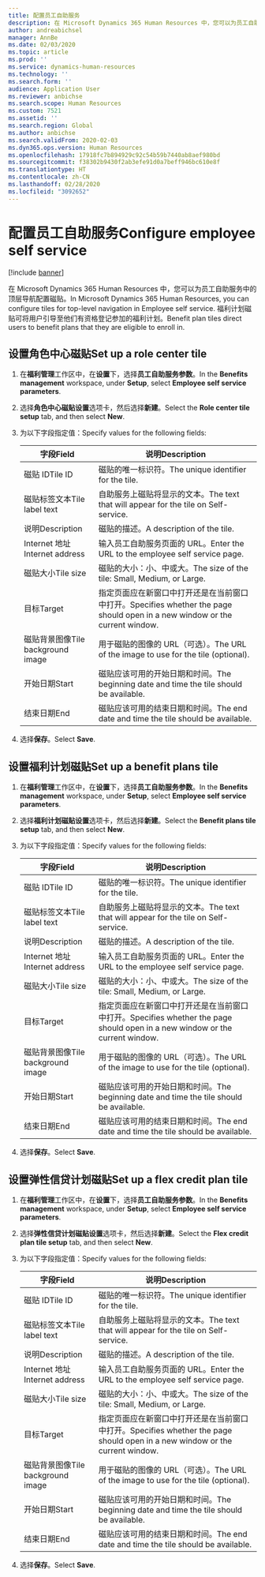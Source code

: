 ```yaml
---
title: 配置员工自助服务
description: 在 Microsoft Dynamics 365 Human Resources 中，您可以为员工自助服务中的顶层导航配置磁贴。
author: andreabichsel
manager: AnnBe
ms.date: 02/03/2020
ms.topic: article
ms.prod: ''
ms.service: dynamics-human-resources
ms.technology: ''
ms.search.form: ''
audience: Application User
ms.reviewer: anbichse
ms.search.scope: Human Resources
ms.custom: 7521
ms.assetid: ''
ms.search.region: Global
ms.author: anbichse
ms.search.validFrom: 2020-02-03
ms.dyn365.ops.version: Human Resources
ms.openlocfilehash: 17918fc7b894929c92c54b59b7440ab8aef980bd
ms.sourcegitcommit: f38302b9430f2ab3efe91d0a7beff946bc610e8f
ms.translationtype: HT
ms.contentlocale: zh-CN
ms.lasthandoff: 02/28/2020
ms.locfileid: "3092652"
---
```

# <a name="configure-employee-self-service"></a><span data-ttu-id="982e0-103">配置员工自助服务</span><span class="sxs-lookup"><span data-stu-id="982e0-103">Configure employee self service</span></span>

[!include [banner](includes/preview-feature.md)]

<span data-ttu-id="982e0-104">在 Microsoft Dynamics 365 Human Resources 中，您可以为员工自助服务中的顶层导航配置磁贴。</span><span class="sxs-lookup"><span data-stu-id="982e0-104">In Microsoft Dynamics 365 Human Resources, you can configure tiles for top-level navigation in Employee self service.</span></span> <span data-ttu-id="982e0-105">福利计划磁贴可将用户引导至他们有资格登记参加的福利计划。</span><span class="sxs-lookup"><span data-stu-id="982e0-105">Benefit plan tiles direct users to benefit plans that they are eligible to enroll in.</span></span>

## <a name="set-up-a-role-center-tile"></a><span data-ttu-id="982e0-106">设置角色中心磁贴</span><span class="sxs-lookup"><span data-stu-id="982e0-106">Set up a role center tile</span></span>

1. <span data-ttu-id="982e0-107">在**福利管理**工作区中，在**设置**下，选择**员工自助服务参数**。</span><span class="sxs-lookup"><span data-stu-id="982e0-107">In the **Benefits management** workspace, under **Setup**, select **Employee self service parameters**.</span></span>

2. <span data-ttu-id="982e0-108">选择**角色中心磁贴设置**选项卡，然后选择**新建**。</span><span class="sxs-lookup"><span data-stu-id="982e0-108">Select the **Role center tile setup** tab, and then select **New**.</span></span>

3. <span data-ttu-id="982e0-109">为以下字段指定值：</span><span class="sxs-lookup"><span data-stu-id="982e0-109">Specify values for the following fields:</span></span>

   | <span data-ttu-id="982e0-110">字段</span><span class="sxs-lookup"><span data-stu-id="982e0-110">Field</span></span> | <span data-ttu-id="982e0-111">说明</span><span class="sxs-lookup"><span data-stu-id="982e0-111">Description</span></span> |
   | --- | --- |
   | <span data-ttu-id="982e0-112">磁贴 ID</span><span class="sxs-lookup"><span data-stu-id="982e0-112">Tile ID</span></span> | <span data-ttu-id="982e0-113">磁贴的唯一标识符。</span><span class="sxs-lookup"><span data-stu-id="982e0-113">The unique identifier for the tile.</span></span> |
   | <span data-ttu-id="982e0-114">磁贴标签文本</span><span class="sxs-lookup"><span data-stu-id="982e0-114">Tile label text</span></span> | <span data-ttu-id="982e0-115">自助服务上磁贴将显示的文本。</span><span class="sxs-lookup"><span data-stu-id="982e0-115">The text that will appear for the tile on Self-service.</span></span> |
   | <span data-ttu-id="982e0-116">说明</span><span class="sxs-lookup"><span data-stu-id="982e0-116">Description</span></span> | <span data-ttu-id="982e0-117">磁贴的描述。</span><span class="sxs-lookup"><span data-stu-id="982e0-117">A description of the tile.</span></span> |
   | <span data-ttu-id="982e0-118">Internet 地址</span><span class="sxs-lookup"><span data-stu-id="982e0-118">Internet address</span></span> | <span data-ttu-id="982e0-119">输入员工自助服务页面的 URL。</span><span class="sxs-lookup"><span data-stu-id="982e0-119">Enter the URL to the employee self service page.</span></span> |
   | <span data-ttu-id="982e0-120">磁贴大小</span><span class="sxs-lookup"><span data-stu-id="982e0-120">Tile size</span></span> | <span data-ttu-id="982e0-121">磁贴的大小：小、中或大。</span><span class="sxs-lookup"><span data-stu-id="982e0-121">The size of the tile: Small, Medium, or Large.</span></span> |
   | <span data-ttu-id="982e0-122">目标</span><span class="sxs-lookup"><span data-stu-id="982e0-122">Target</span></span> | <span data-ttu-id="982e0-123">指定页面应在新窗口中打开还是在当前窗口中打开。</span><span class="sxs-lookup"><span data-stu-id="982e0-123">Specifies whether the page should open in a new window or the current window.</span></span> |
   | <span data-ttu-id="982e0-124">磁贴背景图像</span><span class="sxs-lookup"><span data-stu-id="982e0-124">Tile background image</span></span> | <span data-ttu-id="982e0-125">用于磁贴的图像的 URL（可选）。</span><span class="sxs-lookup"><span data-stu-id="982e0-125">The URL of the image to use for the tile (optional).</span></span> |
   | <span data-ttu-id="982e0-126">开始日期</span><span class="sxs-lookup"><span data-stu-id="982e0-126">Start</span></span> | <span data-ttu-id="982e0-127">磁贴应该可用的开始日期和时间。</span><span class="sxs-lookup"><span data-stu-id="982e0-127">The beginning date and time the tile should be available.</span></span> |
   | <span data-ttu-id="982e0-128">结束日期</span><span class="sxs-lookup"><span data-stu-id="982e0-128">End</span></span> | <span data-ttu-id="982e0-129">磁贴应该可用的结束日期和时间。</span><span class="sxs-lookup"><span data-stu-id="982e0-129">The end date and time the tile should be available.</span></span> |

4. <span data-ttu-id="982e0-130">选择**保存**。</span><span class="sxs-lookup"><span data-stu-id="982e0-130">Select **Save**.</span></span>

## <a name="set-up-a-benefit-plans-tile"></a><span data-ttu-id="982e0-131">设置福利计划磁贴</span><span class="sxs-lookup"><span data-stu-id="982e0-131">Set up a benefit plans tile</span></span>

1. <span data-ttu-id="982e0-132">在**福利管理**工作区中，在**设置**下，选择**员工自助服务参数**。</span><span class="sxs-lookup"><span data-stu-id="982e0-132">In the **Benefits management** workspace, under **Setup**, select **Employee self service parameters**.</span></span>

2. <span data-ttu-id="982e0-133">选择**福利计划磁贴设置**选项卡，然后选择**新建**。</span><span class="sxs-lookup"><span data-stu-id="982e0-133">Select the **Benefit plans tile setup** tab, and then select **New**.</span></span>

3. <span data-ttu-id="982e0-134">为以下字段指定值：</span><span class="sxs-lookup"><span data-stu-id="982e0-134">Specify values for the following fields:</span></span>

   | <span data-ttu-id="982e0-135">字段</span><span class="sxs-lookup"><span data-stu-id="982e0-135">Field</span></span> | <span data-ttu-id="982e0-136">说明</span><span class="sxs-lookup"><span data-stu-id="982e0-136">Description</span></span> |
   | --- | --- |
   | <span data-ttu-id="982e0-137">磁贴 ID</span><span class="sxs-lookup"><span data-stu-id="982e0-137">Tile ID</span></span> | <span data-ttu-id="982e0-138">磁贴的唯一标识符。</span><span class="sxs-lookup"><span data-stu-id="982e0-138">The unique identifier for the tile.</span></span> |
   | <span data-ttu-id="982e0-139">磁贴标签文本</span><span class="sxs-lookup"><span data-stu-id="982e0-139">Tile label text</span></span> | <span data-ttu-id="982e0-140">自助服务上磁贴将显示的文本。</span><span class="sxs-lookup"><span data-stu-id="982e0-140">The text that will appear for the tile on Self-service.</span></span> |
   | <span data-ttu-id="982e0-141">说明</span><span class="sxs-lookup"><span data-stu-id="982e0-141">Description</span></span> | <span data-ttu-id="982e0-142">磁贴的描述。</span><span class="sxs-lookup"><span data-stu-id="982e0-142">A description of the tile.</span></span> |
   | <span data-ttu-id="982e0-143">Internet 地址</span><span class="sxs-lookup"><span data-stu-id="982e0-143">Internet address</span></span> | <span data-ttu-id="982e0-144">输入员工自助服务页面的 URL。</span><span class="sxs-lookup"><span data-stu-id="982e0-144">Enter the URL to the employee self service page.</span></span> |
   | <span data-ttu-id="982e0-145">磁贴大小</span><span class="sxs-lookup"><span data-stu-id="982e0-145">Tile size</span></span> | <span data-ttu-id="982e0-146">磁贴的大小：小、中或大。</span><span class="sxs-lookup"><span data-stu-id="982e0-146">The size of the tile: Small, Medium, or Large.</span></span> |
   | <span data-ttu-id="982e0-147">目标</span><span class="sxs-lookup"><span data-stu-id="982e0-147">Target</span></span> | <span data-ttu-id="982e0-148">指定页面应在新窗口中打开还是在当前窗口中打开。</span><span class="sxs-lookup"><span data-stu-id="982e0-148">Specifies whether the page should open in a new window or the current window.</span></span> |
   | <span data-ttu-id="982e0-149">磁贴背景图像</span><span class="sxs-lookup"><span data-stu-id="982e0-149">Tile background image</span></span> | <span data-ttu-id="982e0-150">用于磁贴的图像的 URL（可选）。</span><span class="sxs-lookup"><span data-stu-id="982e0-150">The URL of the image to use for the tile (optional).</span></span> |
   | <span data-ttu-id="982e0-151">开始日期</span><span class="sxs-lookup"><span data-stu-id="982e0-151">Start</span></span> | <span data-ttu-id="982e0-152">磁贴应该可用的开始日期和时间。</span><span class="sxs-lookup"><span data-stu-id="982e0-152">The beginning date and time the tile should be available.</span></span> |
   | <span data-ttu-id="982e0-153">结束日期</span><span class="sxs-lookup"><span data-stu-id="982e0-153">End</span></span> | <span data-ttu-id="982e0-154">磁贴应该可用的结束日期和时间。</span><span class="sxs-lookup"><span data-stu-id="982e0-154">The end date and time the tile should be available.</span></span> |

4. <span data-ttu-id="982e0-155">选择**保存**。</span><span class="sxs-lookup"><span data-stu-id="982e0-155">Select **Save**.</span></span>

## <a name="set-up-a-flex-credit-plan-tile"></a><span data-ttu-id="982e0-156">设置弹性信贷计划磁贴</span><span class="sxs-lookup"><span data-stu-id="982e0-156">Set up a flex credit plan tile</span></span>

1. <span data-ttu-id="982e0-157">在**福利管理**工作区中，在**设置**下，选择**员工自助服务参数**。</span><span class="sxs-lookup"><span data-stu-id="982e0-157">In the **Benefits management** workspace, under **Setup**, select **Employee self service parameters**.</span></span>

2. <span data-ttu-id="982e0-158">选择**弹性信贷计划磁贴设置**选项卡，然后选择**新建**。</span><span class="sxs-lookup"><span data-stu-id="982e0-158">Select the **Flex credit plan tile setup** tab, and then select **New**.</span></span>

3. <span data-ttu-id="982e0-159">为以下字段指定值：</span><span class="sxs-lookup"><span data-stu-id="982e0-159">Specify values for the following fields:</span></span>

   | <span data-ttu-id="982e0-160">字段</span><span class="sxs-lookup"><span data-stu-id="982e0-160">Field</span></span> | <span data-ttu-id="982e0-161">说明</span><span class="sxs-lookup"><span data-stu-id="982e0-161">Description</span></span> |
   | --- | --- |
   | <span data-ttu-id="982e0-162">磁贴 ID</span><span class="sxs-lookup"><span data-stu-id="982e0-162">Tile ID</span></span> | <span data-ttu-id="982e0-163">磁贴的唯一标识符。</span><span class="sxs-lookup"><span data-stu-id="982e0-163">The unique identifier for the tile.</span></span> |
   | <span data-ttu-id="982e0-164">磁贴标签文本</span><span class="sxs-lookup"><span data-stu-id="982e0-164">Tile label text</span></span> | <span data-ttu-id="982e0-165">自助服务上磁贴将显示的文本。</span><span class="sxs-lookup"><span data-stu-id="982e0-165">The text that will appear for the tile on Self-service.</span></span> |
   | <span data-ttu-id="982e0-166">说明</span><span class="sxs-lookup"><span data-stu-id="982e0-166">Description</span></span> | <span data-ttu-id="982e0-167">磁贴的描述。</span><span class="sxs-lookup"><span data-stu-id="982e0-167">A description of the tile.</span></span> |
   | <span data-ttu-id="982e0-168">Internet 地址</span><span class="sxs-lookup"><span data-stu-id="982e0-168">Internet address</span></span> | <span data-ttu-id="982e0-169">输入员工自助服务页面的 URL。</span><span class="sxs-lookup"><span data-stu-id="982e0-169">Enter the URL to the employee self service page.</span></span> |
   | <span data-ttu-id="982e0-170">磁贴大小</span><span class="sxs-lookup"><span data-stu-id="982e0-170">Tile size</span></span> | <span data-ttu-id="982e0-171">磁贴的大小：小、中或大。</span><span class="sxs-lookup"><span data-stu-id="982e0-171">The size of the tile: Small, Medium, or Large.</span></span> |
   | <span data-ttu-id="982e0-172">目标</span><span class="sxs-lookup"><span data-stu-id="982e0-172">Target</span></span> | <span data-ttu-id="982e0-173">指定页面应在新窗口中打开还是在当前窗口中打开。</span><span class="sxs-lookup"><span data-stu-id="982e0-173">Specifies whether the page should open in a new window or the current window.</span></span> |
   | <span data-ttu-id="982e0-174">磁贴背景图像</span><span class="sxs-lookup"><span data-stu-id="982e0-174">Tile background image</span></span> | <span data-ttu-id="982e0-175">用于磁贴的图像的 URL（可选）。</span><span class="sxs-lookup"><span data-stu-id="982e0-175">The URL of the image to use for the tile (optional).</span></span> |
   | <span data-ttu-id="982e0-176">开始日期</span><span class="sxs-lookup"><span data-stu-id="982e0-176">Start</span></span> | <span data-ttu-id="982e0-177">磁贴应该可用的开始日期和时间。</span><span class="sxs-lookup"><span data-stu-id="982e0-177">The beginning date and time the tile should be available.</span></span> |
   | <span data-ttu-id="982e0-178">结束日期</span><span class="sxs-lookup"><span data-stu-id="982e0-178">End</span></span> | <span data-ttu-id="982e0-179">磁贴应该可用的结束日期和时间。</span><span class="sxs-lookup"><span data-stu-id="982e0-179">The end date and time the tile should be available.</span></span> |

4. <span data-ttu-id="982e0-180">选择**保存**。</span><span class="sxs-lookup"><span data-stu-id="982e0-180">Select **Save**.</span></span>
